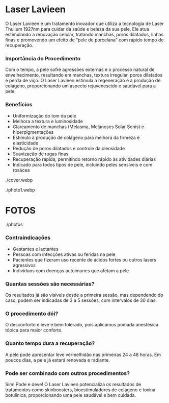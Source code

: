 <!-- title:start -->
# Laser Lavieen
<!-- title:end -->
<!-- description:start -->
O Laser Lavieen é um tratamento inovador que utiliza a tecnologia de Laser Thulium 1927nm para cuidar da saúde e beleza da sua pele. Ele atua estimulando a renovação celular, tratando manchas, poros dilatados, linhas finas e promovendo um efeito de “pele de porcelana” com rápido tempo de recuperação.

### Importância do Procedimento  
Com o tempo, a pele sofre agressões externas e o processo natural de envelhecimento, resultando em manchas, textura irregular, poros dilatados e perda de viço. O Laser Lavieen estimula a regeneração e a produção de colágeno, proporcionando um aspecto rejuvenescido e saudável para a pele.

### Benefícios  
- Uniformização do tom da pele  
- Melhora a textura e luminosidade  
- Clareamento de manchas (Melasma, Melanoses Solar Senis) e hiperpigmentações  
- Estímulo à produção de colágeno para melhora da firmeza e elasticidade  
- Redução de poros dilatados e controle da oleosidade  
- Suavização de rugas finas  
- Recuperação rápida, permitindo retorno rápido às atividades diárias  
- Indicado para todos tipos de pele, incluindo peles sensíveis e com rosácea  
<!-- description:end -->
<!-- cover:start -->
./cover.webp
<!-- cover:end -->

<!-- photo1:start -->
./photo1.webp
<!-- photo1:end -->

<!-- carousel:start -->
# FOTOS
./photos
<!-- carousel:end -->

<!-- faq:start -->
### Contraindicações  
- Gestantes e lactantes  
- Pessoas com infecções ativas ou feridas na pele  
- Pacientes que fizeram uso recente de ácidos fortes ou outros lasers agressivos  
- Indivíduos com doenças autoimunes que afetam a pele  
<!-- faq:end -->
<!-- faq:start -->
### Quantas sessões são necessárias?  
Os resultados já são visíveis desde a primeira sessão, mas dependendo do caso, podem ser indicadas de 3 a 5 sessões, com intervalos de 30 dias.
<!-- faq:end -->
<!-- faq:start -->
### O procedimento dói?  
O desconforto é leve e bem tolerado, pois aplicamos pomada anestésica tópica para maior conforto.
<!-- faq:end -->
<!-- faq:start -->
### Quanto tempo dura a recuperação?  
A pele pode apresentar leve vermelhidão nas primeiras 24 a 48 horas. Em poucos dias, a pele já estará renovada e radiante.
<!-- faq:end -->
<!-- faq:start -->
### Pode ser combinado com outros procedimentos?  
Sim! Pode e deve! O Laser Lavieen potencializa os resultados de tratamentos como skinboosters, bioestimuladores de colágeno e toxina botulínica, proporcionando uma pele saudável e bem cuidada.
<!-- faq:end -->
